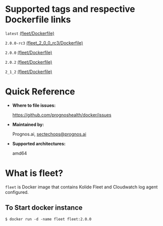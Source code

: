 # Supported tags and respective Dockerfile links

`latest` [(fleet/Dockerfile)](https://github.com/prognoshealth/docker/blob/master/fleet/Dockerfile)

`2.0.0-rc3` [(fleet_2_0_0_rc3/Dockerfile)](https://github.com/prognoshealth/docker/blob/fleet_2_0_0_rc3/fleet/Dockerfile)

`2.0.0` [(fleet/Dockerfile)](https://github.com/prognoshealth/docker/blob/fleet_2_0_0/fleet/Dockerfile)

`2.0.2` [(fleet/Dockerfile)](https://github.com/prognoshealth/docker/blob/fleet_2_0_2/fleet/Dockerfile)

`2_1_2` [(fleet/Dockerfile)](https://github.com/prognoshealth/docker/blob/fleet_2_1_2/fleet/Dockerfile)

# Quick Reference
- **Where to file issues:**

    https://github.com/prognoshealth/docker/issues
    
- **Maintained by:**

    Prognos.ai, sectechops@prognos.ai

- **Supported architectures:**

    amd64

# What is fleet?

`fleet` is Docker image that contains Kolide Fleet and Cloudwatch log agent configured.

## To Start docker instance

```
$ docker run -d -name fleet fleet:2.0.0
```
